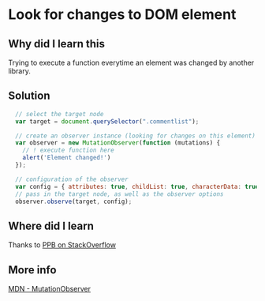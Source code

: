 # Look for changes to DOM element

## Why did I learn this
Trying to execute a function everytime an element was changed by another library.

## Solution
```javascript
  // select the target node
  var target = document.querySelector(".commentlist");

  // create an observer instance (looking for changes on this element)
  var observer = new MutationObserver(function (mutations) {
    // ! execute function here
    alert('Element changed!')
  });

  // configuration of the observer
  var config = { attributes: true, childList: true, characterData: true };
  // pass in the target node, as well as the observer options
  observer.observe(target, config);
```

## Where did I learn
Thanks to [PPB on StackOverflow](https://stackoverflow.com/a/42805882/14076293)

## More info
[MDN - MutationObserver](https://developer.mozilla.org/en-US/docs/Web/API/MutationObserver)